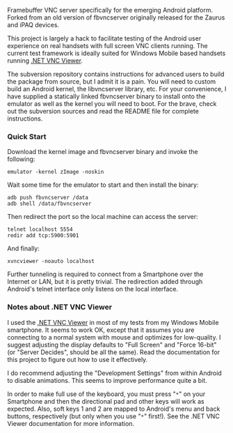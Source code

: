Framebuffer VNC server specifically for the emerging Android platform.  Forked from an old version of fbvncserver originally released for the Zaurus and iPAQ devices.

This project is largely a hack to facilitate testing of the Android user experience on real handsets with full screen VNC clients running.  The current test framework is ideally suited for Windows Mobile based handsets running [.NET VNC Viewer](http://dotnetvnc.sourceforge.net).

The subversion repository contains instructions for advanced users to build the package from source, but I admit it is a pain.  You will need to custom build an Android kernel, the libvncserver library, etc.  For your convenience, I have supplied a statically linked fbvncserver binary to install onto the emulator as well as the kernel you will need to boot.  For the brave, check out the subversion sources and read the README file for complete instructions.

### Quick Start ###

Download the kernel image and fbvncserver binary and invoke the following:

```
emulator -kernel zImage -noskin
```

Wait some time for the emulator to start and then install the binary:

```
adb push fbvncserver /data
adb shell /data/fbvncserver
```

Then redirect the port so the local machine can access the server:

```
telnet localhost 5554
redir add tcp:5900:5901
```

And finally:

```
xvncviewer -noauto localhost
```

Further tunneling is required to connect from a Smartphone over the Internet or LAN, but it is pretty trivial.  The redirection added through Android's telnet interface only listens on the local interface.


### Notes about .NET VNC Viewer ###

I used the [.NET VNC Viewer](http://dotnetvnc.sourceforge.net) in most of my tests from my Windows Mobile smartphone.  It seems to work OK, except that it assumes you are connecting to a normal system with mouse and optimizes for low-quality.  I suggest adjusting the display defaults to "Full Screen" and "Force 16-bit" (or "Server Decides", should be all the same).  Read the documentation for this project to figure out how to use it effectively.

I do recommend adjusting the "Development Settings" from within Android to disable animations.  This seems to improve performance quite a bit.

In order to make full use of the keyboard, you must press "`*`" on your Smartphone and then the directional pad and other keys will work as expected.  Also, soft keys 1 and 2 are mapped to Android's menu and back buttons, respectively (but only when you use "`*`" first!).  See the .NET VNC Viewer documentation for more information.